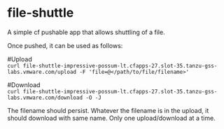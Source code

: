 # file-shuttle

A simple cf pushable app that allows shuttling of a file.

Once pushed, it can be used as follows:

#Upload<br>
```curl file-shuttle-impressive-possum-lt.cfapps-27.slot-35.tanzu-gss-labs.vmware.com/upload -F 'file=@</path/to/file/filename>'```

#Download<br>
```curl file-shuttle-impressive-possum-lt.cfapps-27.slot-35.tanzu-gss-labs.vmware.com/download -O -J```

The filename should persist. Whatever the filename is in the upload, it should download with same name. Only one upload/download at a time.
